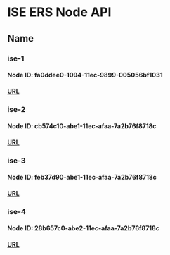 
# ISE ERS Node API
## Name
### ise-1
#### Node ID: fa0ddee0-1094-11ec-9899-005056bf1031
#### [URL](https://10.10.20.77/ers/config/node/fa0ddee0-1094-11ec-9899-005056bf1031)
### ise-2
#### Node ID: cb574c10-abe1-11ec-afaa-7a2b76f8718c
#### [URL](https://10.10.20.77/ers/config/node/cb574c10-abe1-11ec-afaa-7a2b76f8718c)
### ise-3
#### Node ID: feb37d90-abe1-11ec-afaa-7a2b76f8718c
#### [URL](https://10.10.20.77/ers/config/node/feb37d90-abe1-11ec-afaa-7a2b76f8718c)
### ise-4
#### Node ID: 28b657c0-abe2-11ec-afaa-7a2b76f8718c
#### [URL](https://10.10.20.77/ers/config/node/28b657c0-abe2-11ec-afaa-7a2b76f8718c)